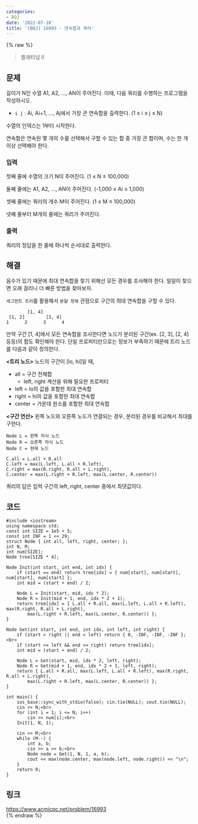 ```yaml
---
categories:
- BOJ
date: '2022-07-10'
title: '[BOJ] 16993 - 연속합과 쿼리'
---
```


{% raw %}
> 플래티넘 II<br>

## 문제
길이가 N인 수열 A1, A2, ..., AN이 주어진다. 이때, 다음 쿼리를 수행하는 프로그램을 작성하시오.

-   `i j` : Ai, Ai+1, ..., Aj에서 가장 큰 연속합을 출력한다. (1 ≤ i ≤ j ≤ N)

수열의 인덱스는 1부터 시작한다.

연속합은 연속된 몇 개의 수를 선택해서 구할 수 있는 합 중 가장 큰 합이며, 수는 한 개 이상 선택해야 한다.

### 입력
첫째 줄에 수열의 크기 N이 주어진다. (1 ≤ N ≤ 100,000)

둘째 줄에는 A1, A2, ..., AN이 주어진다. (-1,000 ≤ Ai  ≤ 1,000)

셋째 줄에는 쿼리의 개수 M이 주어진다. (1 ≤ M ≤ 100,000)

넷째 줄부터 M개의 줄에는 쿼리가 주어진다.

### 출력
쿼리의 정답을 한 줄에 하나씩 순서대로 출력한다.

## 해결
음수가 있기 때문에 최대 연속합을 찾기 위해선 모든 경우를 조사해야 한다. 일일이 찾으면 오래 걸리니 더 빠른 방법을 찾아보자.

`세그먼트 트리`를 활용해서 `분할 정복` 관점으로 구간의 최대 연속합을 구할 수 있다. 
```
        [1, 4]
 [1, 2]        [3, 4] 
1      2      3      4
```
만약 구간 [1, 4]에서 모든 연속합을 조사한다면 노드가 분리된 구간(ex. [2, 3], [2, 4] 등등)의 합도 확인해야 한다. 단일 프로퍼티만으로는 정보가 부족하기 때문에 트리 노드를 다음과 같이 정의한다.

**<트리 노드>**
노드의 구간이 [lo, hi]일 때,
- all = 구간 전체합
	- left, right 계산을 위해 필요한 프로퍼티
- left = lo의 값을 포함한 최대 연속합
- right = hi의 값을 포함한 최대 연속합
- center = 가운데 원소를 포함한 최대 연속합

**<구간 연산>**
왼쪽 노드와 오른쪽 노드가 연결되는 경우, 분리된 경우를 비교해서 최대를 구한다.
```
Node L = 왼쪽 자식 노드
Node R = 오른쪽 자식 노드
Node C = 현재 노드

C.all = L.all + R.all
C.left = max(L.left, L.all + R.left),
C.right = max(R.right, R.all + L.right), 
C.center = max(L.right + R.left, max(L.center, R.center))
```
쿼리의 답은 입력 구간의 left, right, center 중에서 최댓값이다.

## 코드
```
#include <iostream>
using namespace std;
const int SIZE = 1e5 + 5;
const int INF = 1 << 29;
struct Node { int all, left, right, center; };
int N, M;
int num[SIZE];
Node tree[SIZE * 4];

Node Init(int start, int end, int idx) {
	if (start == end) return tree[idx] = { num[start], num[start], num[start], num[start] };
	int mid = (start + end) / 2;

	Node L = Init(start, mid, idx * 2);
	Node R = Init(mid + 1, end, idx * 2 + 1);
	return tree[idx] = { L.all + R.all, max(L.left, L.all + R.left), max(R.right, R.all + L.right), 
		max(L.right + R.left, max(L.center, R.center)) };
}

Node Get(int start, int end, int idx, int left, int right) {
	if (start > right || end < left) return { 0, -INF, -INF, -INF };<br>
	if (start >= left && end <= right) return tree[idx];
	int mid = (start + end) / 2;

	Node L = Get(start, mid, idx * 2, left, right);
	Node R = Get(mid + 1, end, idx * 2 + 1, left, right);
	return { L.all + R.all, max(L.left, L.all + R.left), max(R.right, R.all + L.right),
		max(L.right + R.left, max(L.center, R.center)) };
}

int main() {
	ios_base::sync_with_stdio(false); cin.tie(NULL); cout.tie(NULL);
	cin >> N;<br>
	for (int i = 1; i <= N; i++)
		cin >> num[i];<br>
	Init(1, N, 1);

	cin >> M;<br>
	while (M--) {
		int a, b;
		cin >> a >> b;<br>
		Node node = Get(1, N, 1, a, b);
		cout << max(node.center, max(node.left, node.right)) << "\n";
	}
	return 0;
}
```

## 링크
https://www.acmicpc.net/problem/16993<br>
{% endraw %}